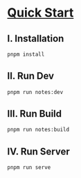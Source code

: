 # [Quick Start](https://kuzunohachitose.github.io/english-notes/)

## I. Installation

```bash
pnpm install
```

## II. Run Dev

```bash
pnpm run notes:dev
```

## III. Run Build

```bash
pnpm run notes:build
```

## IV. Run Server

```bash
pnpm run serve
```
